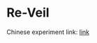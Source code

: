 # Re-Veil

Chinese experiment link: [link](https://yanningyin.github.io/Re-Veil-CN/multilingual_motr/zh/)